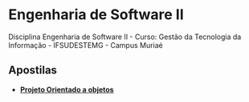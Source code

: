 # Engenharia de Software II
Disciplina Engenharia de Software II - Curso: Gestão da Tecnologia da Informação - IFSUDESTEMG - Campus Muriaé

## Apostilas

- **[Projeto Orientado a objetos](https://www.overleaf.com/read/jwxjvmfpfdkk)**